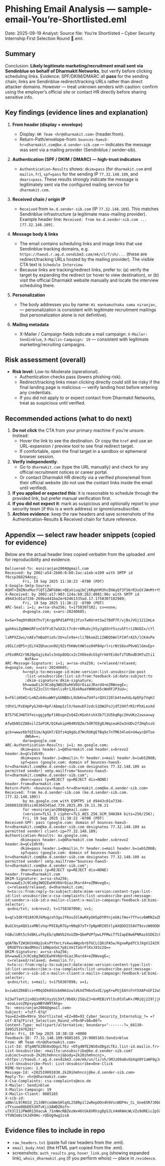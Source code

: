 # Phishing Email Analysis — sample-email-You’re-Shortlisted.eml
Date: 2025-09-19
Analyst: <Your Name>
Source file: You’re Shortlisted – Cyber Security Internship First Selection Round 🚀.eml.

## Summary
Conclusion: **Likely legitimate marketing/recruitment email sent via Sendinblue on behalf of Dharmakit Networks**, but verify before clicking scheduling links. Evidence: SPF/DKIM/DMARC all **pass** for the sending chain; links are Sendinblue redirect/tracking URLs rather than direct attacker domains. However — treat unknown senders with caution: confirm using the employer’s official site or contact HR directly before sharing sensitive info.

## Key findings (evidence lines and explanation)
1. **From header (display + envelope)**  
   - Display: `HR Team <hr@dharmakit.com>` (header.from).  
   - Return-Path/envelope-from: `bounces-haeu5-hr=dharmakit.com@ke.d.sender-sib.com` — indicates the message was sent via a mailing provider (Sendinblue / sender-sib).

2. **Authentication (SPF / DKIM / DMARC) — high-trust indicators**  
   - `Authentication-Results` shows: `dkim=pass` (for `dharmakit.com` and `mailin.fr`), `spf=pass` for the sending IP `77.32.148.109`, and `dmarc=pass`. These results strongly indicate the message is legitimately sent via the configured mailing service for `dharmakit.com`.

3. **Received chain / origin IP**  
   - `Received` from `ke.d.sender-sib.com` (IP `77.32.148.109`). This matches Sendinblue infrastructure (a legitimate mass-mailing provider). Example header line: `Received: from ke.d.sender-sib.com ... [77.32.148.109]`.

4. **Message body & links**  
   - The email contains scheduling links and image links that use Sendinblue tracking domains, e.g. `https://haeu5.r.ag.d.sendibm3.com/mk/cl/f/sh/...` (these are redirect/tracking URLs hosted by the mailing provider). The visible CTA text is `Schedule Interview`.  
   - Because links are tracking/redirect links, prefer to: (a) verify the target by expanding the redirect (or hover to view destination), or (b) visit the official Dharmakit website manually and locate the interview scheduling there.

5. **Personalization**  
   - The body addresses you by name: `Hi mankamuthaka soma niranjan,` — personalization is consistent with legitimate recruitment mailings (but personalization alone is not definitive).

6. **Mailing metadata**  
   - X-Mailer / Campaign fields indicate a mail campaign: `X-Mailer: Sendinblue`, `X-Mailin-Campaign: 19` — consistent with legitimate marketing/recruiting campaigns.

## Risk assessment (overall)
- **Risk level:** Low-to-Moderate (operational).  
  - Authentication checks pass (lowers phishing risk).  
  - Redirect/tracking links mean clicking directly could still be risky if the final landing page is malicious — verify landing host before entering any credentials.  
  - If you did not apply to or expect contact from Dharmakit Networks, treat as suspicious until verified.

## Recommended actions (what to do next)
1. **Do not click** the CTA from your primary machine if you’re unsure. Instead:
   - Hover the link to see the destination. Or copy the `href` and use an URL-expansion / preview tool to see final redirect target.  
   - If comfortable, open the final target in a sandbox or ephemeral browser session.
2. **Verify independently**:
   - Go to `dharmakit.com` (type the URL manually) and check for any official recruitment notices or career portal.  
   - Or contact Dharmakit HR directly via a verified phone/email from their official website (do not use the contact links inside the email until verified).
3. **If you applied or expected this**: it is reasonable to schedule through the provided link, but prefer manual verification first.
4. **If you did not expect it**: mark as suspicious and optionally report to your security team (if this is a work address) or ignore/unsubscribe.
5. **Archive evidence**: keep the raw headers and save screenshots of the Authentication-Results & Received chain for future reference.

## Appendix — select raw header snippets (copied for evidence)
Below are the actual header lines copied verbatim from the uploaded .eml for reproducibility and evidence.

```
Delivered-To: msniranjan2004@gmail.com
Received: by 2002:a54:2b86:0:b0:2ac:a1eb:e109 with SMTP id f6csp368294ecp;
        Fri, 19 Sep 2025 11:38:23 -0700 (PDT)
X-Google-Smtp-Source: AGHT+IHZNnxMucYlQT1ZWFG6Wc+QEaViuqibCjKRqbhM3hcEHAyQf3fS6rR3sGYJWnMt+Y9e9UyX
X-Received: by 2002:a17:903:124a:b0:262:d081:96c with SMTP id d9443c01a7336-269ba441ba2mr62461335ad.17.1758307102989;
        Fri, 19 Sep 2025 11:38:22 -0700 (PDT)
ARC-Seal: i=1; a=rsa-sha256; t=1758307102; cv=none;
        d=google.com; s=arc-20240605;
        b=Sw+Tmq9YdN1KfhvTjKrgp9Pd1APY8j3fzxTwHUrmtSw27BdP7F/vjBxJVGj1212mLe
         gphKoiZg0WmGRFsnC6fFzE7wSX2Lt7c0rrbMudxjh5yJgQXnY5szu5Ftri1NUO2x/cYl
         lxRPXZ2ws/nAEvTmBaOYioh/IU+uln9e+cli7BkomZL1IWDQ5WnlFCHfrAIh/lCK4xPe
         z0SLCzQP5+jELY4ZQhacon0Uj9ZsfhKWotHWloz04P84prl+irNtS6oxP9vW1lGmxEp+
         zFEo8RX2r5BJQpGqjL0als3nGp8UQcx2cIXOkedcGSgYrk6YEiOoTzTURodD3H7uZti1
         WzFA==
ARC-Message-Signature: i=1; a=rsa-sha256; c=relaxed/relaxed; d=google.com; s=arc-20240605;
        h=reply-to:message-id:mime-version:list-unsubscribe-post
         :list-unsubscribe:list-id:from:feedback-id:date:subject:to
         :dkim-signature:dkim-signature;
        bh=wawEiJc9Co8g3WO2EwhKV6UrOiazJRard4+eZRWvegE=;
        fh=0/SZ2cCStrOenlisRr1JEokRwaYWHHsb5cWeRFJP3uU=;
        b=FbliHSWIrLnNZuk0ouWHYyGUNBDcLXUbKnw7U4fsrQXVJ2Olb4tewhGL4pDFp7VqHJ
         tOhV1/PxEHpPyGJX6+9pF/AbmpIzlV/hemvEFJzdcS1DW2FoJjdT29XfrRIrPhXLexXd
         B757VEJH8TXfeivggjp9pf186vpnZsQ4ZcKGohtshX3b7l2U5bqRgc2HvUKz2zwxavwy
         AfwQkNS2ZA8oil2IeP2K/Q1KwkipH84RVQZm/5dR7EEgDJWqseaH2w3nUDv2fZHqhssG
         gcb+wwwz6bfQIS1m/AgGH7/EOfz4q9gbLd7WcRUKgEfBq9z7nTM634leG+U4wycQVToe
         dWbA==;
        dara=google.com
ARC-Authentication-Results: i=1; mx.google.com;
       dkim=pass header.i=@dharmakit.com header.s=brevo2 header.b=qCvIdkY0;
       dkim=pass header.i=@mailin.fr header.s=mail header.b=iwbSZ06B;
       spf=pass (google.com: domain of bounces-haeu5-hr=dharmakit.com@ke.d.sender-sib.com designates 77.32.148.109 as permitted sender) smtp.mailfrom="bounces-haeu5-hr=dharmakit.com@ke.d.sender-sib.com";
       dmarc=pass (p=REJECT sp=REJECT dis=NONE) header.from=dharmakit.com
Return-Path: <bounces-haeu5-hr=dharmakit.com@ke.d.sender-sib.com>
Received: from ke.d.sender-sib.com (ke.d.sender-sib.com. [77.32.148.109])
        by mx.google.com with ESMTPS id d9443c01a7336-26980328301si46304345ad.739.2025.09.19.11.38.21
        for <msniranjan2004@gmail.com>
        (version=TLS1_3 cipher=TLS_AES_256_GCM_SHA384 bits=256/256);
        Fri, 19 Sep 2025 11:38:22 -0700 (PDT)
Received-SPF: pass (google.com: domain of bounces-haeu5-hr=dharmakit.com@ke.d.sender-sib.com designates 77.32.148.109 as permitted sender) client-ip=77.32.148.109;
Authentication-Results: mx.google.com;
       dkim=pass header.i=@dharmakit.com header.s=brevo2 header.b=qCvIdkY0;
       dkim=pass header.i=@mailin.fr header.s=mail header.b=iwbSZ06B;
       spf=pass (google.com: domain of bounces-haeu5-hr=dharmakit.com@ke.d.sender-sib.com designates 77.32.148.109 as permitted sender) smtp.mailfrom="bounces-haeu5-hr=dharmakit.com@ke.d.sender-sib.com";
       dmarc=pass (p=REJECT sp=REJECT dis=NONE) header.from=dharmakit.com
DKIM-Signature: a=rsa-sha256; bh=wawEiJc9Co8g3WO2EwhKV6UrOiazJRard4+eZRWvegE=;
 c=relaxed/relaxed; d=dharmakit.com;
 h=to:cc:from:reply-to:subject:date:mime-version:content-type:list-id:list-unsubscribe:x-csa-complaints:list-unsubscribe-post:message-id:sender:x-sib-id:x-mailin-client:x-mailin-campaign:feedback-id:bimi-selector;
 q=dns/txt; s=brevo2; t=1758307098; v=1;
 b=qCvIdkY01A9JRJkMagzxh3guJfKouIGlAwRXyGH5pDYRYnjeUAifAe+7fYvcv6WRN2aZPCVy
 BuGCUsp4QO1xxMNlvhqrP9I8yR7Gy+N9q87xT+7pNpHRI05tlyAXQDOIS5AVT9zvzW8OODmNj3/
 hGBulURt5c5d8KLufkyEb/q8WVb2XxUZN+QbmPUPfpwLPFMwiTf5IapE0w6PNRazk5DEZckdnmH
 gOATNvT2W1KGV40p2uksPYfmrLYvkwu4WgvbrbTGCLCQ6iPA5w/KgvwRpdfCSJXgV1Z4291990s
 ERUDTVzcWadMXocl10WpodxC7pELVm1TaGrFlKxJ83z2Q==
DKIM-Signature: a=rsa-sha256; bh=wawEiJc9Co8g3WO2EwhKV6UrOiazJRard4+eZRWvegE=;
 c=relaxed/relaxed; d=mailin.fr;
 h=to:cc:from:reply-to:subject:date:mime-version:content-type:list-id:list-unsubscribe:x-csa-complaints:list-unsubscribe-post:message-id:sender:x-sib-id:x-mailin-client:x-mailin-campaign:feedback-id:bimi-selector;
 q=dns/txt; s=mail; t=1758307098; v=1;
 b=iwbSZ06Blcs+M0q5Dk65Uxb6NkGzwldkXdTHbo5xdI/pgX+wPUjEAYcFnYXXAPxGFI2wS6sH
 h23wT7aVt2inOQ1nhR1VyzUi5Xf/0b0X/25QuZJ+6nMIBiVtlSc0lUlwK+/MRiQj229ljjH8Bqw
 eoaLozoZKpxyqaNBYUW9TAhg=
To: <msniranjan2004@gmail.com>
Subject: =?utf-8?q?You=E2=80=99re_Shortlisted_=E2=80=93_Cyber_Security_Internship_?= =?utf-8?q?First_Selection_Round_=F0=9F=9A=80?=
Content-Type: multipart/alternative; boundary="-------?=_66130-3995251976281"
Date: Fri, 19 Sep 2025 18:38:18 +0000
Feedback-ID: 77.32.148.109:9885165_19:9885165:Sendinblue
From: HR Team <hr@dharmakit.com>
List-Id: OTg4NTE2NS0xODgzLTEz <OTg4NTE2NS0xODgzLTEz.list-id.mailin.fr>
List-Unsubscribe: <mailto:unsubscribe@ke.d.sender-sib.com?subject=unsub-2k20ihmhncnj&body=2k20ihmhncnj>,<https://haeu5.r.ag.d.sendibm3.com/mk/un/li/sh/SMJz09a0vkbXqUOY1aWF0gJuVAUb/uEGrjwm_U8Dr>
List-Unsubscribe-Post: List-Unsubscribe=One-Click
MIME-Version: 1.0
Message-Id: <202519091838.2k20ihmhncnj@ke.d.sender-sib.com>
Reply-To: <hr@dharmakit.com>
X-Csa-Complaints: csa-complaints@eco.de
X-Mailer: Sendinblue
X-Mailin-Campaign: 19
X-Mailin-Client: 9885165
X-sib-id: aBNnlL9lR6Id_Z1JdBYcoGWeSHlqXL258Rp1l2wRepOOn4h9VscWDP4v_CL_Une65R7J0b8FjMnnJsMHVRGi-cTYsuoe0QbDEh3HTvKjiXAWDZKofn-u7X3lI1JPWdR13XacuA_71nNmcRBZezWx46tGk8VRhzgDpSJLV4mRAHcWLVZu9dREic2pSX19gt8iEkHYN-YTUNIm0itkJdh9Hc-rQbUg9wg2zsA
```

## Evidence files to include in repo
- `raw_headers.txt` (paste full raw headers from the .eml).  
- `email_body.html` (the HTML part copied from the .eml).  
- screenshots: `auth_results.png`, `hover_link.png` (showing expanded link), `whois_dharmakit.png` (if you perform whois) — place in `/evidence`.

